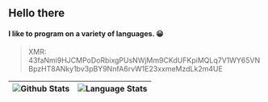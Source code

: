 ## Hello there

#### I like to program on a variety of languages. 😀

> XMR: 43faNmi9HJCMPoDoRbixgPUsNWjMm9CKdUFKpiMQLq7V1WY65VNBpzHT8ANky1bv3pBY9NnfA6rvW1E23xxmeMzdLk2m4UE

| ![Github Stats](https://github-readme-stats.vercel.app/api?username=Calbabreaker&show_icons=true) | ![Language Stats](https://github-readme-stats.vercel.app/api/top-langs/?username=calbabreaker&layout=compact&langs_count=8) |
| ------------------------------------------------------------------------------------------------- | --------------------------------------------------------------------------------------------------------------------------- |

